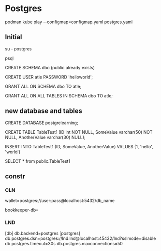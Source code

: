 # Postgres

podman kube play --configmap=configmap.yaml postgres.yaml

## Initial

su - postgres

psql

CREATE SCHEMA dbo (public already exists)

CREATE USER atle PASSWORD 'helloworld';

GRANT ALL ON SCHEMA dbo TO atle;

GRANT ALL ON ALL TABLES IN SCHEMA dbo TO atle;

## new database and tables

CREATE DATABASE postgrelearning;

CREATE TABLE TableTest1 
    (ID int NOT NULL, 
    SomeValue varchar(50) NOT NULL, 
    AnotherValue varchar(30) NULL);

INSERT INTO TableTest1 (ID, SomeValue, AnotherValue)
VALUES (1, 'hello', 'world')

SELECT * from public.TableTest1

## constr

### CLN
wallet=postgres://user:pass@localhost:5432/db_name

bookkeeper-db=

### LND

[db]
db.backend=postgres
[postgres]
 db.postgres.dsn=postgres://lnd:lnd@localhost:45432/lnd?sslmode=disable
 db.postgres.timeout=30s
 db.postgres.maxconnections=50